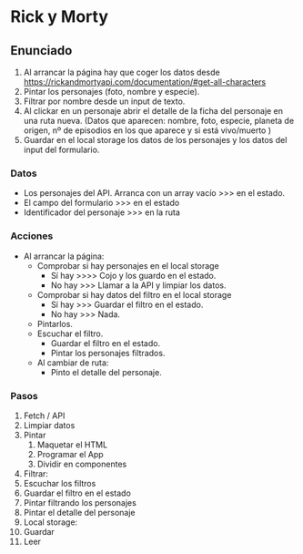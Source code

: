 # Rick y Morty

## Enunciado

1. Al arrancar la página hay que coger los datos desde https://rickandmortyapi.com/documentation/#get-all-characters
1. Pintar los personajes (foto, nombre y especie).
1. Filtrar por nombre desde un input de texto.
1. Al clickar en un personaje abrir el detalle de la ficha del personaje en una ruta nueva. (Datos que aparecen: nombre, foto, especie,  planeta de origen, nº de episodios en los que aparece y si está vivo/muerto )
1. Guardar en el local storage los datos de los personajes y los datos del input del formulario.

### Datos

- Los personajes del API. Arranca con un array vacío >>> en el estado.
- El campo del formulario >>> en el estado
- Identificador del personaje >>> en la ruta

### Acciones

- Al arrancar la página:
  - Comprobar si hay personajes en el local storage
    - Sí hay >>>> Cojo y los guardo en el estado.
    - No hay >>> Llamar a la API y limpiar los datos.
  - Comprobar si hay datos del filtro en el local storage
    - Sí hay >>> Guardar el filtro en el estado.
    - No hay >>> Nada.
  - Pintarlos.
  - Escuchar el filtro.
    - Guardar el filtro en el estado.
    - Pintar los personajes filtrados.
  - Al cambiar de ruta:
    - Pinto el detalle del personaje.

### Pasos

1. Fetch / API
  1. Limpiar datos
1. Pintar
   1. Maquetar el HTML
   1. Programar el App
   1. Dividir en componentes
1. Filtrar:
  1. Escuchar los filtros
  1. Guardar el filtro en el estado
  1. Pintar filtrando los personajes
1. Pintar el detalle del personaje
1. Local storage:
  1. Guardar
  1. Leer